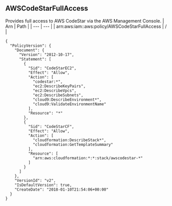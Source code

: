 
## AWSCodeStarFullAccess
Provides full access to AWS CodeStar via the AWS Management Console.
| Arn | Path |
| --- | --- |
| arn:aws:iam::aws:policy/AWSCodeStarFullAccess | / |
```
{
  "PolicyVersion": {
    "Document": {
      "Version": "2012-10-17",
      "Statement": [
        {
          "Sid": "CodeStarEC2",
          "Effect": "Allow",
          "Action": [
            "codestar:*",
            "ec2:DescribeKeyPairs",
            "ec2:DescribeVpcs",
            "ec2:DescribeSubnets",
            "cloud9:DescribeEnvironment*",
            "cloud9:ValidateEnvironmentName"
          ],
          "Resource": "*"
        },
        {
          "Sid": "CodeStarCF",
          "Effect": "Allow",
          "Action": [
            "cloudformation:DescribeStack*",
            "cloudformation:GetTemplateSummary"
          ],
          "Resource": [
            "arn:aws:cloudformation:*:*:stack/awscodestar-*"
          ]
        }
      ]
    },
    "VersionId": "v2",
    "IsDefaultVersion": true,
    "CreateDate": "2018-01-10T21:54:06+00:00"
  }
}
```
